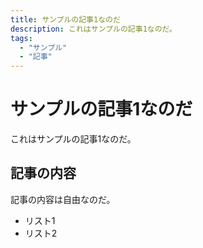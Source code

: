 ```yaml
---
title: サンプルの記事1なのだ
description: これはサンプルの記事1なのだ。
tags:
  - "サンプル"
  - "記事"
---
```


# サンプルの記事1なのだ

これはサンプルの記事1なのだ。

## 記事の内容

記事の内容は自由なのだ。

- リスト1
- リスト2
